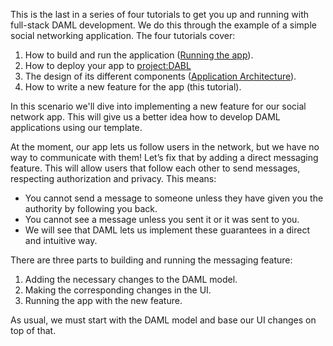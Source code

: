 This is the last in a series of four tutorials to get you up and running with full-stack DAML development. We do this through the example of a simple social networking application. The four tutorials cover:

1. How to build and run the application ([Running the app](https://docs.daml.com/getting-started/index.html#running-the-app)).
1. How to deploy your app to [project:DABL](https://projectdabl.com)
1. The design of its different components ([Application Architecture](https://docs.daml.com/getting-started/app-architecture.html)).
1. How to write a new feature for the app (this tutorial).

In this scenario we'll dive into implementing a new feature for our social network app. This will give us a better idea how to develop DAML applications using our template.

At the moment, our app lets us follow users in the network, but we have no way to communicate with them! Let’s fix that by adding a direct messaging feature. This will allow users that follow each other to send messages, respecting authorization and privacy. This means:

- You cannot send a message to someone unless they have given you the authority by following you back.
- You cannot see a message unless you sent it or it was sent to you.
- We will see that DAML lets us implement these guarantees in a direct and intuitive way.

There are three parts to building and running the messaging feature:

1. Adding the necessary changes to the DAML model.
2. Making the corresponding changes in the UI.
3. Running the app with the new feature.

As usual, we must start with the DAML model and base our UI changes on top of that.
